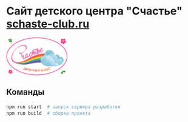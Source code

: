 # Сайт детского центра "Счастье" [schaste-club.ru](https://schaste-club.ru)

 <a href="https://schaste-club.ru" target="_blank">
      <img src="/public/images/logo/6.png" height="100px">
  </a>

## Команды

```bash
npm run start  # запуск сервера разработки
npm run build  # сборка проекта
```
